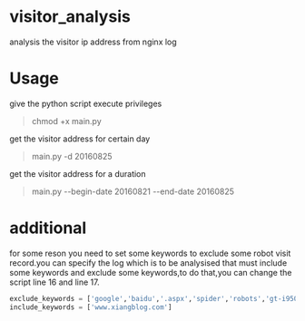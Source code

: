 # visitor_analysis
analysis the visitor ip address from nginx log
# Usage
give the python script execute privileges
> chmod +x main.py

get the visitor address for certain day
> main.py -d 20160825
 
get the visitor address for a duration
> main.py --begin-date 20160821 --end-date 20160825

# additional
for some reson you need to set some keywords to exclude some robot visit record.you can specify the log which is to be analysised that must include some keywords and  exclude some keywords,to do that,you can change the script  line 16 and line 17.
```python
exclude_keywords = ['google','baidu','.aspx','spider','robots','gt-i9500']
include_keywords = ['www.xiangblog.com']
